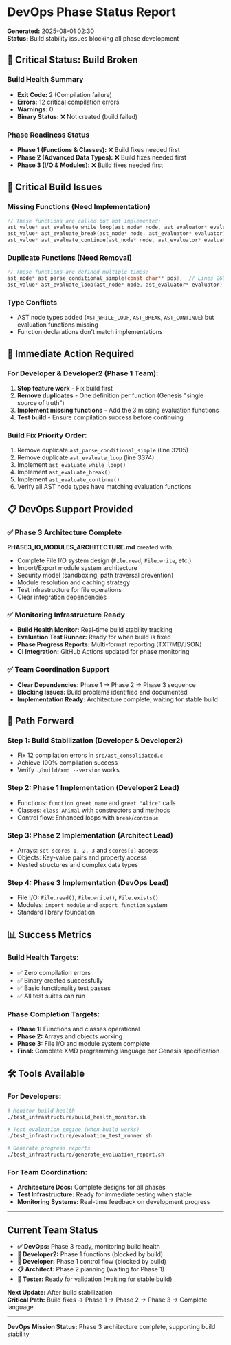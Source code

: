 # DevOps Phase Status Report
**Generated:** 2025-08-01 02:30  
**Status:** Build stability issues blocking all phase development

## 🚨 Critical Status: Build Broken

### Build Health Summary
- **Exit Code:** 2 (Compilation failure)
- **Errors:** 12 critical compilation errors
- **Warnings:** 0
- **Binary Status:** ❌ Not created (build failed)

### Phase Readiness Status
- **Phase 1 (Functions & Classes):** ❌ Build fixes needed first
- **Phase 2 (Advanced Data Types):** ❌ Build fixes needed first  
- **Phase 3 (I/O & Modules):** ❌ Build fixes needed first

## 🔧 Critical Build Issues

### Missing Functions (Need Implementation)
```c
// These functions are called but not implemented:
ast_value* ast_evaluate_while_loop(ast_node* node, ast_evaluator* evaluator);
ast_value* ast_evaluate_break(ast_node* node, ast_evaluator* evaluator);
ast_value* ast_evaluate_continue(ast_node* node, ast_evaluator* evaluator);
```

### Duplicate Functions (Need Removal)
```c
// These functions are defined multiple times:
ast_node* ast_parse_conditional_simple(const char** pos);  // Lines 2693 & 3205
ast_value* ast_evaluate_loop(ast_node* node, ast_evaluator* evaluator);  // Lines 1254 & 3374
```

### Type Conflicts
- AST node types added (`AST_WHILE_LOOP`, `AST_BREAK`, `AST_CONTINUE`) but evaluation functions missing
- Function declarations don't match implementations

## 🎯 Immediate Action Required

### For Developer & Developer2 (Phase 1 Team):
1. **Stop feature work** - Fix build first
2. **Remove duplicates** - One definition per function (Genesis "single source of truth")
3. **Implement missing functions** - Add the 3 missing evaluation functions
4. **Test build** - Ensure compilation success before continuing

### Build Fix Priority Order:
1. Remove duplicate `ast_parse_conditional_simple` (line 3205)
2. Remove duplicate `ast_evaluate_loop` (line 3374)  
3. Implement `ast_evaluate_while_loop()`
4. Implement `ast_evaluate_break()`
5. Implement `ast_evaluate_continue()`
6. Verify all AST node types have matching evaluation functions

## 📋 DevOps Support Provided

### ✅ Phase 3 Architecture Complete
**PHASE3_IO_MODULES_ARCHITECTURE.md** created with:
- Complete File I/O system design (`File.read`, `File.write`, etc.)
- Import/Export module system architecture
- Security model (sandboxing, path traversal prevention)
- Module resolution and caching strategy
- Test infrastructure for file operations
- Clear integration dependencies

### ✅ Monitoring Infrastructure Ready
- **Build Health Monitor:** Real-time build stability tracking
- **Evaluation Test Runner:** Ready for when build is fixed
- **Phase Progress Reports:** Multi-format reporting (TXT/MD/JSON)
- **CI Integration:** GitHub Actions updated for phase monitoring

### ✅ Team Coordination Support
- **Clear Dependencies:** Phase 1 → Phase 2 → Phase 3 sequence
- **Blocking Issues:** Build problems identified and documented
- **Implementation Ready:** Architecture complete, waiting for stable build

## 🚀 Path Forward

### Step 1: Build Stabilization (Developer & Developer2)
- Fix 12 compilation errors in `src/ast_consolidated.c`
- Achieve 100% compilation success
- Verify `./build/xmd --version` works

### Step 2: Phase 1 Implementation (Developer2 Lead)
- Functions: `function greet name` and `greet "Alice"` calls
- Classes: `class Animal` with constructors and methods
- Control flow: Enhanced loops with `break`/`continue`

### Step 3: Phase 2 Implementation (Architect Lead)
- Arrays: `set scores 1, 2, 3` and `scores[0]` access
- Objects: Key-value pairs and property access
- Nested structures and complex data types

### Step 4: Phase 3 Implementation (DevOps Lead)
- File I/O: `File.read()`, `File.write()`, `File.exists()`
- Modules: `import module` and `export function` system
- Standard library foundation

## 📊 Success Metrics

### Build Health Targets:
- ✅ Zero compilation errors
- ✅ Binary created successfully  
- ✅ Basic functionality test passes
- ✅ All test suites can run

### Phase Completion Targets:
- **Phase 1:** Functions and classes operational
- **Phase 2:** Arrays and objects working
- **Phase 3:** File I/O and module system complete
- **Final:** Complete XMD programming language per Genesis specification

## 🛠️ Tools Available

### For Developers:
```bash
# Monitor build health
./test_infrastructure/build_health_monitor.sh

# Test evaluation engine (when build works)
./test_infrastructure/evaluation_test_runner.sh

# Generate progress reports
./test_infrastructure/generate_evaluation_report.sh
```

### For Team Coordination:
- **Architecture Docs:** Complete designs for all phases
- **Test Infrastructure:** Ready for immediate testing when stable
- **Monitoring Systems:** Real-time feedback on development progress

---

## Current Team Status

- **✅ DevOps:** Phase 3 ready, monitoring build health
- **🔧 Developer2:** Phase 1 functions (blocked by build)
- **🔧 Developer:** Phase 1 control flow (blocked by build)
- **📋 Architect:** Phase 2 planning (waiting for Phase 1)
- **🧪 Tester:** Ready for validation (waiting for stable build)

**Next Update:** After build stabilization  
**Critical Path:** Build fixes → Phase 1 → Phase 2 → Phase 3 → Complete language

---
**DevOps Mission Status:** Phase 3 architecture complete, supporting build stability